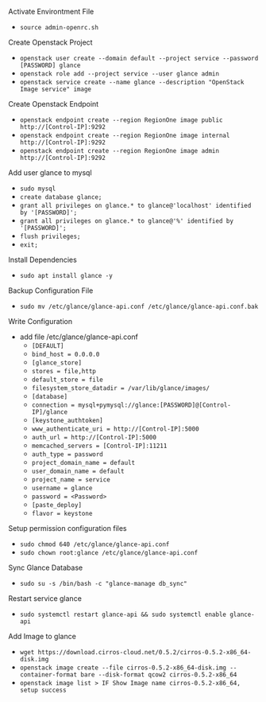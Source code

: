 Activate Environtment File
- `````source admin-openrc.sh`````

Create Openstack Project
- `````openstack user create --domain default --project service --password [PASSWORD] glance`````
- `````openstack role add --project service --user glance admin`````
- `````openstack service create --name glance --description "OpenStack Image service" image`````

Create Openstack Endpoint
- `````openstack endpoint create --region RegionOne image public http://[Control-IP]:9292`````
- `````openstack endpoint create --region RegionOne image internal http://[Control-IP]:9292`````
- `````openstack endpoint create --region RegionOne image admin http://[Control-IP]:9292`````
  
Add user glance to mysql
- `````sudo mysql`````
- `````create database glance;`````
- `````grant all privileges on glance.* to glance@'localhost' identified by '[PASSWORD]';`````
- `````grant all privileges on glance.* to glance@'%' identified by '[PASSWORD]';`````
- `````flush privileges;`````
- `````exit;`````

Install Dependencies
- `````sudo apt install glance -y`````

Backup Configuration File
- `````sudo mv /etc/glance/glance-api.conf /etc/glance/glance-api.conf.bak`````

Write Configuration 
- add file /etc/glance/glance-api.conf
  - `````[DEFAULT]`````
  - `````bind_host = 0.0.0.0`````
  - `````[glance_store]`````
  - `````stores = file,http`````
  - `````default_store = file`````
  - `````filesystem_store_datadir = /var/lib/glance/images/`````
  - `````[database]`````
  - `````connection = mysql+pymysql://glance:[PASSWORD]@[Control-IP]/glance`````
  - `````[keystone_authtoken]`````
  - `````www_authenticate_uri = http://[Control-IP]:5000`````
  - `````auth_url = http://[Control-IP]:5000`````
  - `````memcached_servers = [Control-IP]:11211`````
  - `````auth_type = password`````
  - `````project_domain_name = default`````
  - `````user_domain_name = default`````
  - `````project_name = service`````
  - `````username = glance`````
  - `````password = <Password>`````
  - `````[paste_deploy]`````
  - `````flavor = keystone`````
  
Setup permission configuration files
- `````sudo chmod 640 /etc/glance/glance-api.conf`````
- `````sudo chown root:glance /etc/glance/glance-api.conf`````
  
Sync Glance Database
- `````sudo su -s /bin/bash -c "glance-manage db_sync"`````

Restart service glance
- `````sudo systemctl restart glance-api && sudo systemctl enable glance-api`````

Add Image to glance
- `````wget https://download.cirros-cloud.net/0.5.2/cirros-0.5.2-x86_64-disk.img`````
- `````openstack image create --file cirros-0.5.2-x86_64-disk.img --container-format bare --disk-format qcow2 cirros-0.5.2-x86_64`````
- `````openstack image list > IF Show Image name cirros-0.5.2-x86_64, setup success`````
